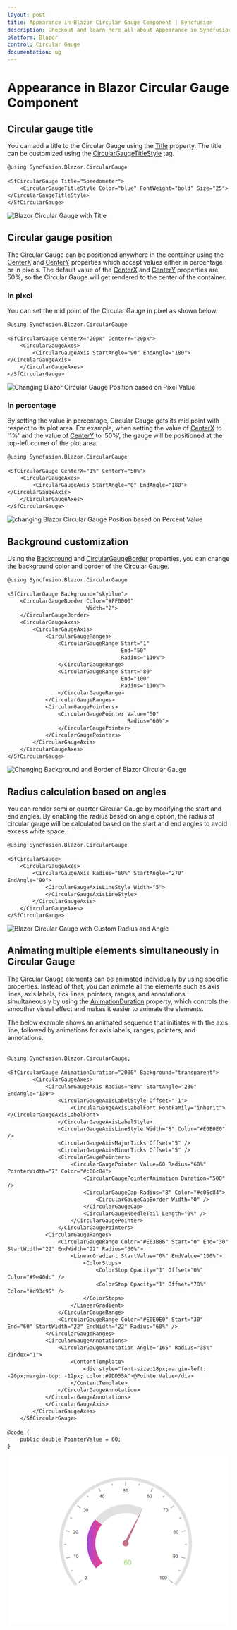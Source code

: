 ```yaml
---
layout: post
title: Appearance in Blazor Circular Gauge Component | Syncfusion
description: Checkout and learn here all about Appearance in Syncfusion Blazor Circular Gauge component and more.
platform: Blazor
control: Circular Gauge
documentation: ug
---
```


# Appearance in Blazor Circular Gauge Component

## Circular gauge title

You can add a title to the Circular Gauge using the [Title](https://help.syncfusion.com/cr/blazor/Syncfusion.Blazor.CircularGauge.SfCircularGauge.html#Syncfusion_Blazor_CircularGauge_SfCircularGauge_Title)  property. The title can be customized using the [CircularGaugeTitleStyle](https://help.syncfusion.com/cr/blazor/Syncfusion.Blazor.CircularGauge.CircularGaugeTitleStyle.html) tag.

```cshtml
@using Syncfusion.Blazor.CircularGauge

<SfCircularGauge Title="Speedometer">
    <CircularGaugeTitleStyle Color="blue" FontWeight="bold" Size="25"></CircularGaugeTitleStyle>
</SfCircularGauge>
```

![Blazor Circular Gauge with Title](./images/blazor-circulargauge-title.png)

## Circular gauge position

The Circular Gauge can be positioned anywhere in the container using the [CenterX](https://help.syncfusion.com/cr/blazor/Syncfusion.Blazor.CircularGauge.SfCircularGauge.html#Syncfusion_Blazor_CircularGauge_SfCircularGauge_CenterX) and [CenterY](https://help.syncfusion.com/cr/blazor/Syncfusion.Blazor.CircularGauge.SfCircularGauge.html#Syncfusion_Blazor_CircularGauge_SfCircularGauge_CenterY) properties which accept values either in percentage or in pixels. The default value of the [CenterX](https://help.syncfusion.com/cr/blazor/Syncfusion.Blazor.CircularGauge.SfCircularGauge.html#Syncfusion_Blazor_CircularGauge_SfCircularGauge_CenterX) and [CenterY](https://help.syncfusion.com/cr/blazor/Syncfusion.Blazor.CircularGauge.SfCircularGauge.html#Syncfusion_Blazor_CircularGauge_SfCircularGauge_CenterY) properties are 50%, so the Circular Gauge will get rendered to the center of the container.

### In pixel

You can set the mid point of the Circular Gauge in pixel as shown below.

```cshtml
@using Syncfusion.Blazor.CircularGauge

<SfCircularGauge CenterX="20px" CenterY="20px">
    <CircularGaugeAxes>
        <CircularGaugeAxis StartAngle="90" EndAngle="180"></CircularGaugeAxis>
    </CircularGaugeAxes>
</SfCircularGauge>
```

![Changing Blazor Circular Gauge Position based on Pixel Value](./images/blazor-circulargauge-custom-position.png)

### In percentage

By setting the value in percentage, Circular Gauge gets its mid point with respect to its plot area. For example, when setting the value of [CenterX](https://help.syncfusion.com/cr/blazor/Syncfusion.Blazor.CircularGauge.SfCircularGauge.html#Syncfusion_Blazor_CircularGauge_SfCircularGauge_CenterX) to '1%' and the value of [CenterY](https://help.syncfusion.com/cr/blazor/Syncfusion.Blazor.CircularGauge.SfCircularGauge.html#Syncfusion_Blazor_CircularGauge_SfCircularGauge_CenterY) to ‘50%’, the gauge will be positioned at the top-left corner of the plot area.

```cshtml
@using Syncfusion.Blazor.CircularGauge

<SfCircularGauge CenterX="1%" CenterY="50%">
    <CircularGaugeAxes>
        <CircularGaugeAxis StartAngle="0" EndAngle="180"></CircularGaugeAxis>
    </CircularGaugeAxes>
</SfCircularGauge>
```

![changing Blazor Circular Gauge Position based on Percent Value](./images/blazor-circulargauge-position-based-on-percentage.png)

## Background customization

Using the [Background](https://help.syncfusion.com/cr/blazor/Syncfusion.Blazor.CircularGauge.SfCircularGauge.html#Syncfusion_Blazor_CircularGauge_SfCircularGauge_Background) and [CircularGaugeBorder](https://help.syncfusion.com/cr/aspnetcore-blazor/Syncfusion.Blazor.CircularGauge.CircularGaugeBorder.html) properties, you can change the background color and border of the Circular Gauge.

```cshtml
@using Syncfusion.Blazor.CircularGauge

<SfCircularGauge Background="skyblue">
    <CircularGaugeBorder Color="#FF0000"
                         Width="2">
    </CircularGaugeBorder>
    <CircularGaugeAxes>
        <CircularGaugeAxis>
            <CircularGaugeRanges>
                <CircularGaugeRange Start="1"
                                    End="50"
                                    Radius="110%">
                </CircularGaugeRange>
                <CircularGaugeRange Start="80"
                                    End="100"
                                    Radius="110%">
                </CircularGaugeRange>
            </CircularGaugeRanges>
            <CircularGaugePointers>
                <CircularGaugePointer Value="50"
                                      Radius="60%">
                </CircularGaugePointer>
            </CircularGaugePointers>
        </CircularGaugeAxis>
    </CircularGaugeAxes>
</SfCircularGauge>
```

![Changing Background and Border of Blazor Circular Gauge](./images/blazor-circulargauge-background-border-color.png)

## Radius calculation based on angles

You can render semi or quarter Circular Gauge by modifying the start and end angles. By enabling the radius based on angle option, the radius of circular gauge will be calculated based on the start and end angles to avoid excess white space.

```cshtml
@using Syncfusion.Blazor.CircularGauge

<SfCircularGauge>
    <CircularGaugeAxes>
        <CircularGaugeAxis Radius="60%" StartAngle="270" EndAngle="90">
            <CircularGaugeAxisLineStyle Width="5">
            </CircularGaugeAxisLineStyle>
        </CircularGaugeAxis>
    </CircularGaugeAxes>
</SfCircularGauge>
```

![Blazor Circular Gauge with Custom Radius and Angle](./images/blazor-circulargauge-custom-radius-angle.png)

## Animating multiple elements simultaneously in Circular Gauge

The Circular Gauge elements can be animated individually by using specific properties. Instead of that, you can animate all the elements such as axis lines, axis labels,  tick lines, pointers, ranges, and annotations simultaneously by using the [AnimationDuration]() property, which controls the smoother visual effect and makes it easier to animate the elements.


The below example shows an animated sequence that initiates with the axis line, followed by animations for axis labels, ranges, pointers, and annotations.


```cshtml

@using Syncfusion.Blazor.CircularGauge;

<SfCircularGauge AnimationDuration="2000" Background="transparent">
        <CircularGaugeAxes>
            <CircularGaugeAxis Radius="80%" StartAngle="230" EndAngle="130">
                <CircularGaugeAxisLabelStyle Offset="-1">
                    <CircularGaugeAxisLabelFont FontFamily="inherit"></CircularGaugeAxisLabelFont>
                </CircularGaugeAxisLabelStyle>
                <CircularGaugeAxisLineStyle Width="8" Color="#E0E0E0" />
                <CircularGaugeAxisMajorTicks Offset="5" />
                <CircularGaugeAxisMinorTicks Offset="5" />
                <CircularGaugePointers>
                    <CircularGaugePointer Value=60 Radius="60%" PointerWidth="7" Color="#c06c84">
                        <CircularGaugePointerAnimation Duration="500" />
                        <CircularGaugeCap Radius="8" Color="#c06c84">
                            <CircularGaugeCapBorder Width="0" />
                        </CircularGaugeCap>
                        <CircularGaugeNeedleTail Length="0%" />
                    </CircularGaugePointer>
                </CircularGaugePointers>
            <CircularGaugeRanges>
                <CircularGaugeRange Color="#E63B86" Start="0" End="30" StartWidth="22" EndWidth="22" Radius="60%">
                    <LinearGradient StartValue="0%" EndValue="100%">
                        <ColorStops>
                            <ColorStop Opacity="1" Offset="0%" Color="#9e40dc" />
                            <ColorStop Opacity="1" Offset="70%" Color="#d93c95" />
                        </ColorStops>
                    </LinearGradient>
                </CircularGaugeRange>
                <CircularGaugeRange Color="#E0E0E0" Start="30" End="60" StartWidth="22" EndWidth="22" Radius="60%" />
            </CircularGaugeRanges>
            <CircularGaugeAnnotations>
                <CircularGaugeAnnotation Angle="165" Radius="35%" ZIndex="1">
                    <ContentTemplate>
                        <div style="font-size:18px;margin-left: -20px;margin-top: -12px; color:#9DD55A">@PointerValue</div>
                    </ContentTemplate>
                </CircularGaugeAnnotation>
            </CircularGaugeAnnotations>
            </CircularGaugeAxis>
        </CircularGaugeAxes>
    </SfCircularGauge>

@code {
    public double PointerValue = 60;
}

```

![Blazor Circular Gauge animation for multiple elements ](./images/blazor-circulargauge-multiple-elements-animation.gif)


